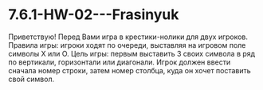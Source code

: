 # 7.6.1-HW-02---Frasinyuk
Приветствую! Перед Вами игра в крестики-нолики для двух игроков.
Правила игры: игроки ходят по очереди, выставляя на игровом поле символы Х или О.
Цель игры: первым выставить 3 своих символа в ряд по вертикали, горизонтали или диагонали.
Игрок должен ввести сначала номер строки, затем номер столбца, куда он хочет поставить свой символ.
